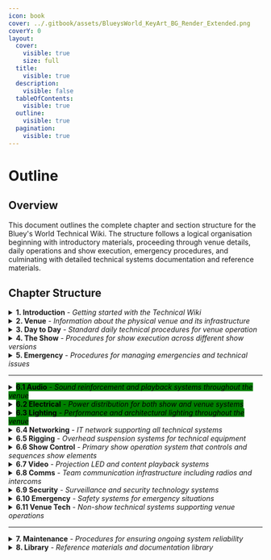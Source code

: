 ```yaml
---
icon: book
cover: ../.gitbook/assets/BlueysWorld_KeyArt_BG_Render_Extended.png
coverY: 0
layout:
  cover:
    visible: true
    size: full
  title:
    visible: true
  description:
    visible: false
  tableOfContents:
    visible: true
  outline:
    visible: true
  pagination:
    visible: true
---
```


# Outline

## Overview

This document outlines the complete chapter and section structure for the Bluey's World Technical Wiki. The structure follows a logical organisation beginning with introductory materials, proceeding through venue details, daily operations and show execution, emergency procedures, and culminating with detailed technical systems documentation and reference materials.

## Chapter Structure

<details>

<summary><strong>1. Introduction</strong> <em>- Getting started with the Technical Wiki</em></summary>

* **1.1 Welcome**\
  Landing page with overview of the wiki's purpose and importance
* **1.2 About this Wiki**\
  How to use this resource, navigation, and update procedures
* **1.3 Wiki Structure and Outline**\
  Complete breakdown of wiki chapters and organization for quick navigation

</details>

<details>

<summary><strong>2. Venue</strong> <em>- Information about the physical venue and its infrastructure</em></summary>

* **2.1 Venue overview and map**\
  High-level overview of the venue layout
* **2.2 Zones and zone diagram**\
  Detailed breakdown of venue zones with standardized naming conventions
* **2.3 Floor plans and elevations**\
  Architectural drawings of the venue
* **2.4 Technical areas and access**\
  Documentation of restricted areas and access procedures
* **2.5 Facility infrastructure**\
  Overview of building systems that support technical operations
* **2.6 Key contacts and escalation paths**\
  Contact information and when to escalate technical issues

</details>

<details>

<summary><strong>3. Day to Day</strong> <em>- Standard daily technical procedures for venue operation</em></summary>

* **3.1 Venue opening procedures**\
  Step-by-step guide for powering up and preparing technical systems
* **3.2 Pre-show technical checks**\
  Verification procedures to ensure all systems are show-ready
* **3.3 Post-show protocols**\
  Procedures for system checks and resets after performances
* **3.4 Venue closing procedures**\
  Step-by-step guide for proper shutdown and securing of technical systems
* **3.5 Technical startup/shutdown checklists**\
  Standard checklists for consistent daily operations

</details>

<details>

<summary><strong>4. The Show</strong> <em>- Procedures for show execution across different show versions</em></summary>

* **4.1 General Show Information**\
  Universal show information applicable to all show versions
  * _4.1.1 Technical positions during shows_\
    Responsibilities and locations of technical staff during performances
  * _4.1.2 Control interfaces (iPads control screens)_\
    Guide to using show control devices and interfaces
  * _4.1.3 Interaction with venue teams_\
    Coordination protocols with other departments during shows
    * 4.1.3.1 Front of House team
    * 4.1.3.2 Experience team
    * 4.1.3.3 Cleaning team
    * 4.1.3.4 \[etc. Team]
* **4.2 Show Version 1 (Current)**\
  Documentation specific to the current show version
  * _4.2.1 Show rundown_\
    Chronological sequence of technical cues and operations
  * _4.2.2 Technical requirements_\
    Specific technical elements required for this show version
  * _4.2.3 Common adjustments_\
    Standard modifications that may be required during performances
  * _4.2.4 Known issues_\
    Documented issues and workarounds specific to this version
* **4.3 Show Version 2 (Future)**\
  Documentation for the upcoming show version
  * _4.3.1 Show rundown_\
    Chronological sequence of technical cues and operations
  * _4.3.2 Technical requirements_\
    Specific technical elements required for this show version
  * _4.3.3 Changes from Version 1_\
    Detailed overview of all changes from the previous version
  * _4.3.4 Transition plan_\
    Procedures for transitioning between show versions

</details>

<details>

<summary><strong>5. Emergency</strong> <em>- Procedures for managing emergencies and technical issues</em></summary>

* **5.1 Emergency Management Principles**\
  Overarching approach to managing emergencies
  * _5.1.1 Priority hierarchy_\
    Clear guidelines on priorities during emergencies (life safety first, etc.)
  * _5.1.2 Decision-making authority_\
    Who makes decisions during different types of emergencies
  * _5.1.3 Communication protocols_\
    Standard methods for communicating during any emergency
* **5.2 Venue-Wide Emergency Scenarios**\
  Procedures for handling broader emergency situations
  * _5.2.1 Fire emergency_\
    Response to fire alarms and actual fires
  * _5.2.2 Medical emergency_\
    Handling medical incidents involving staff or guests
  * _5.2.3 Severe weather_\
    Procedures during storms or other weather events
  * _5.2.4 Power failure_\
    Complete or partial power loss procedures
  * _5.2.5 Security threats_\
    Response to security incidents or threats
  * _5.2.6 Water/flooding_\
    Procedures for water-related emergencies
  * _5.2.7 Structural concerns_\
    Response to building structural issues
  * _5.2.8 Evacuation procedures_\
    Full and partial venue evacuation protocols
* **5.3 Show-Related Emergencies**\
  Handling emergencies during performances
  * _5.3.1 Show stop procedures_\
    Protocols for safely stopping the show when necessary
  * _5.3.2 Technical failures during shows_\
    Managing equipment failures during performances
  * _5.3.3 Emergency restoration_\
    Methods for bringing show systems back online during performances
  * _5.3.4 Performer/staff emergency_\
    Handling emergencies involving performers or staff during shows
* **5.4 Technical System Emergencies**\
  System-specific emergency procedures
  * _5.4.1 Critical system failures_\
    Protocols for failures of show-critical systems
  * _5.4.2 Emergency repairs_\
    Procedures for critical repairs during emergency situations
  * _5.4.3 System backup procedures_\
    Activating and using backup systems
* **5.5 Recovery and Reporting**\
  Post-emergency procedures
  * _5.5.1 Recovery procedures_\
    Steps to restore normal operations after emergencies
  * _5.5.2 Incident documentation_\
    Requirements for documenting emergencies
  * _5.5.3 Post-incident review_\
    Process for reviewing and learning from incidents
  * _5.5.4 Communication protocols_\
    Post-incident communication guidelines

</details>

***

<details>

<summary><mark style="background-color:green;"><strong>6.1 Audio</strong> </mark><em><mark style="background-color:green;">- Sound reinforcement and playback systems throughout the venue</mark></em></summary>

* _6.1.1 Architecture_\
  Technical design, signal flow, and system diagrams
* _6.1.2 Inventory_\
  Comprehensive list of components, specifications, and locations
* _6.1.3 Operation_\
  Procedures for system operation
  * 6.1.3.1 Start Up
  * 6.1.3.2 During Show
  * 6.1.3.3 Shut Down
  * 6.1.3.4 Common Tasks
  * 6.1.3.5 Troubleshooting
* _6.1.4 Software_\
  Software applications, configurations, and interfaces
  * 6.1.4.1 Dante
    * 6.1.4.1.1 Start Up
    * 6.1.4.1.2 During Show
    * 6.1.4.1.3 Shut Down
    * 6.1.4.1.4 Common Tasks
    * 6.1.4.1.5 Troubleshooting
  * 6.1.4.2 qLab
* _6.1.5 Troubleshooting_\
  Common issues, diagnostic procedures, and solutions
* _6.1.6 Maintenance_\
  Regular maintenance requirements and procedures
* _6.1.7 Documentation_\
  Technical reference materials and specifications

</details>

<details>

<summary><mark style="background-color:green;"><strong>6.2 Electrical</strong> </mark><em><mark style="background-color:green;">- Power distribution for both show and venue systems</mark></em></summary>

* _6.2.1 Architecture_\
  Technical design, signal flow, and system diagrams
* _6.2.2 Inventory_\
  Comprehensive list of components, specifications, and locations
* _6.2.3 Operation_\
  Procedures for system operation
  * 6.2.3.1 Start Up
  * 6.2.3.2 During Show
  * 6.2.3.3 Shut Down
  * 6.2.3.4 Common Tasks
  * 6.2.3.5 Troubleshooting
* _6.2.4 Software_\
  Software applications, configurations, and interfaces
  * 6.2.4.1 Power Monitoring
    * 6.2.4.1.1 Start Up
    * 6.2.4.1.2 During Show
    * 6.2.4.1.3 Shut Down
    * 6.2.4.1.4 Common Tasks
    * 6.2.4.1.5 Troubleshooting
* _6.2.5 Troubleshooting_\
  Common issues, diagnostic procedures, and solutions
* _6.2.6 Maintenance_\
  Regular maintenance requirements and procedures
* _6.2.7 Documentation_\
  Technical reference materials and specifications

</details>

<details>

<summary><mark style="background-color:green;"><strong>6.3 Lighting</strong> </mark><em><mark style="background-color:green;">- Performance and architectural lighting throughout the venue</mark></em></summary>

* _6.3.1 Architecture_\
  Technical design, signal flow, and system diagrams
* _6.3.2 Inventory_\
  Comprehensive list of components, specifications, and locations
* _6.3.3 Operation_\
  Procedures for system operation
  * 6.3.3.1 Start Up
  * 6.3.3.2 During Show
  * 6.3.3.3 Shut Down
  * 6.3.3.4 Common Tasks
  * 6.3.3.5 Troubleshooting
* _6.3.4 Software_\
  Software applications, configurations, and interfaces
  * 6.3.4.1 ETC EOS
    * 6.3.4.1.1 Start Up
    * 6.3.4.1.2 During Show
    * 6.3.4.1.3 Shut Down
    * 6.3.4.1.4 Common Tasks
    * 6.3.4.1.5 Troubleshooting
* _6.3.5 Troubleshooting_\
  Common issues, diagnostic procedures, and solutions
* _6.3.6 Maintenance_\
  Regular maintenance requirements and procedures
* _6.3.7 Documentation_\
  Technical reference materials and specifications

</details>

<details>

<summary><strong>6.4 Networking</strong> <em>- IT network supporting all technical systems</em></summary>

* _6.4.1 Architecture_\
  Technical design, signal flow, and system diagrams
* _6.4.2 Inventory_\
  Comprehensive list of components, specifications, and locations
* _6.4.3 Operation_\
  Procedures for system operation
  * 6.4.3.1 Start Up
  * 6.4.3.2 During Show
  * 6.4.3.3 Shut Down
  * 6.4.3.4 Common Tasks
  * 6.4.3.5 Troubleshooting
* _6.4.4 Software_\
  Software applications, configurations, and interfaces
  * 6.4.4.1 Network Management
    * 6.4.4.1.1 Start Up
    * 6.4.4.1.2 During Show
    * 6.4.4.1.3 Shut Down
    * 6.4.4.1.4 Common Tasks
    * 6.4.4.1.5 Troubleshooting
* _6.4.5 Troubleshooting_\
  Common issues, diagnostic procedures, and solutions
* _6.4.6 Maintenance_\
  Regular maintenance requirements and procedures
* _6.4.7 Documentation_\
  Technical reference materials and specifications

</details>

<details>

<summary><strong>6.5 Rigging</strong> <em>- Overhead suspension systems for technical equipment</em></summary>

* _6.5.1 Architecture_\
  Technical design, signal flow, and system diagrams
* _6.5.2 Inventory_\
  Comprehensive list of components, specifications, and locations
* _6.5.3 Operation_\
  Procedures for system operation
  * 6.5.3.1 Start Up
  * 6.5.3.2 During Show
  * 6.5.3.3 Shut Down
  * 6.5.3.4 Common Tasks
  * 6.5.3.5 Troubleshooting
* _6.5.4 Software_\
  Software applications, configurations, and interfaces
  * 6.5.4.1 Motor Control
    * 6.5.4.1.1 Start Up
    * 6.5.4.1.2 During Show
    * 6.5.4.1.3 Shut Down
    * 6.5.4.1.4 Common Tasks
    * 6.5.4.1.5 Troubleshooting
* _6.5.5 Troubleshooting_\
  Common issues, diagnostic procedures, and solutions
* _6.5.6 Maintenance_\
  Regular maintenance requirements and procedures
* _6.5.7 Documentation_\
  Technical reference materials and specifications

</details>

<details>

<summary><strong>6.6 Show Control</strong> <em>- Primary show operation system that controls and sequences show elements</em></summary>

* _6.6.1 Architecture_\
  Technical design, signal flow, and system diagrams
* _6.6.2 Inventory_\
  Comprehensive list of components, specifications, and locations
* _6.6.3 Operation_\
  Procedures for system operation
  * 6.6.3.1 Start Up
  * 6.6.3.2 During Show
  * 6.6.3.3 Shut Down
  * 6.6.3.4 Common Tasks
  * 6.6.3.5 Troubleshooting
* _6.6.4 Software_\
  Software applications, configurations, and interfaces
  * 6.6.4.1 Medialon
    * 6.6.4.1.1 Start Up
    * 6.6.4.1.2 During Show
    * 6.6.4.1.3 Shut Down
    * 6.6.4.1.4 Common Tasks
    * 6.6.4.1.5 Troubleshooting
  * 6.6.4.2 iPad Control
    * 6.6.4.2.1 Start Up
    * 6.6.4.2.2 During Show
    * 6.6.4.2.3 Shut Down
    * 6.6.4.2.4 Common Tasks
    * 6.6.4.2.5 Troubleshooting
* _6.6.5 Troubleshooting_\
  Common issues, diagnostic procedures, and solutions
* _6.6.6 Maintenance_\
  Regular maintenance requirements and procedures
* _6.6.7 Documentation_\
  Technical reference materials and specifications

</details>

<details>

<summary><strong>6.7 Video</strong> <em>- Projection LED and content playback systems</em></summary>

* _6.7.1 Architecture_\
  Technical design, signal flow, and system diagrams
* _6.7.2 Inventory_\
  Comprehensive list of components, specifications, and locations
* _6.7.3 Operation_\
  Procedures for system operation
  * 6.7.3.1 Start Up
  * 6.7.3.2 During Show
  * 6.7.3.3 Shut Down
  * 6.7.3.4 Common Tasks
  * 6.7.3.5 Troubleshooting
* _6.7.4 Software_\
  Software applications, configurations, and interfaces
  * 6.7.4.1 Media Server
    * 6.7.4.1.1 Start Up
    * 6.7.4.1.2 During Show
    * 6.7.4.1.3 Shut Down
    * 6.7.4.1.4 Common Tasks
    * 6.7.4.1.5 Troubleshooting
  * 6.7.4.2 Projector Control
    * 6.7.4.2.1 Start Up
    * 6.7.4.2.2 During Show
    * 6.7.4.2.3 Shut Down
    * 6.7.4.2.4 Common Tasks
    * 6.7.4.2.5 Troubleshooting
* _6.7.5 Troubleshooting_\
  Common issues, diagnostic procedures, and solutions
* _6.7.6 Maintenance_\
  Regular maintenance requirements and procedures
* _6.7.7 Documentation_\
  Technical reference materials and specifications

</details>

<details>

<summary><strong>6.8 Comms</strong> <em>- Team communication infrastructure including radios and intercoms</em></summary>

* _6.8.1 Architecture_\
  Technical design, signal flow, and system diagrams
* _6.8.2 Inventory_\
  Comprehensive list of components, specifications, and locations
* _6.8.3 Operation_\
  Procedures for system operation
  * 6.8.3.1 Start Up
  * 6.8.3.2 During Show
  * 6.8.3.3 Shut Down
  * 6.8.3.4 Common Tasks
  * 6.8.3.5 Troubleshooting
* _6.8.4 Software_\
  Software applications, configurations, and interfaces
  * 6.8.4.1 Radio Programming
    * 6.8.4.1.1 Start Up
    * 6.8.4.1.2 During Show
    * 6.8.4.1.3 Shut Down
    * 6.8.4.1.4 Common Tasks
    * 6.8.4.1.5 Troubleshooting
* _6.8.5 Troubleshooting_\
  Common issues, diagnostic procedures, and solutions
* _6.8.6 Maintenance_\
  Regular maintenance requirements and procedures
* _6.8.7 Documentation_\
  Technical reference materials and specifications

</details>

<details>

<summary><strong>6.9 Security</strong> <em>- Surveillance and security technology systems</em></summary>

* _6.9.1 Architecture_\
  Technical design, signal flow, and system diagrams
* _6.9.2 Inventory_\
  Comprehensive list of components, specifications, and locations
* _6.9.3 Operation_\
  Procedures for system operation
  * 6.9.3.1 Start Up
  * 6.9.3.2 During Show
  * 6.9.3.3 Shut Down
  * 6.9.3.4 Common Tasks
  * 6.9.3.5 Troubleshooting
* _6.9.4 Software_\
  Software applications, configurations, and interfaces
  * 6.9.4.1 CCTV Management
    * 6.9.4.1.1 Start Up
    * 6.9.4.1.2 During Show
    * 6.9.4.1.3 Shut Down
    * 6.9.4.1.4 Common Tasks
    * 6.9.4.1.5 Troubleshooting
  * 6.9.4.2 Access Control
    * 6.9.4.2.1 Start Up
    * 6.9.4.2.2 During Show
    * 6.9.4.2.3 Shut Down
    * 6.9.4.2.4 Common Tasks
    * 6.9.4.2.5 Troubleshooting
* _6.9.5 Troubleshooting_\
  Common issues, diagnostic procedures, and solutions
* _6.9.6 Maintenance_\
  Regular maintenance requirements and procedures
* _6.9.7 Documentation_\
  Technical reference materials and specifications

</details>

<details>

<summary><strong>6.10 Emergency</strong> <em>- Safety systems for emergency situations</em></summary>

* _6.10.1 Architecture_\
  Technical design, signal flow, and system diagrams
* _6.10.2 Inventory_\
  Comprehensive list of components, specifications, and locations
* _6.10.3 Operation_\
  Procedures for system operation
  * 6.10.3.1 Start Up
  * 6.10.3.2 During Show
  * 6.10.3.3 Shut Down
  * 6.10.3.4 Common Tasks
  * 6.10.3.5 Troubleshooting
* _6.10.4 Software_\
  Software applications, configurations, and interfaces
  * 6.10.4.1 Emergency Systems Monitoring
    * 6.10.4.1.1 Start Up
    * 6.10.4.1.2 During Show
    * 6.10.4.1.3 Shut Down
    * 6.10.4.1.4 Common Tasks
    * 6.10.4.1.5 Troubleshooting
* _6.10.5 Troubleshooting_\
  Common issues, diagnostic procedures, and solutions
* _6.10.6 Maintenance_\
  Regular maintenance requirements and procedures
* _6.10.7 Documentation_\
  Technical reference materials and specifications

</details>

<details>

<summary><strong>6.11 Venue Tech</strong> <em>- Non-show technical systems supporting venue operations</em></summary>

* _6.11.1 Architecture_\
  Technical design, signal flow, and system diagrams
* _6.11.2 Inventory_\
  Comprehensive list of components, specifications, and locations
* _6.11.3 Operation_\
  Procedures for system operation
  * 6.11.3.1 Start Up
  * 6.11.3.2 During Show
  * 6.11.3.3 Shut Down
  * 6.11.3.4 Common Tasks
  * 6.11.3.5 Troubleshooting
* _6.11.4 Software_\
  Software applications, configurations, and interfaces
  * 6.11.4.1 POS Systems
    * 6.11.4.1.1 Start Up
    * 6.11.4.1.2 During Show
    * 6.11.4.1.3 Shut Down
    * 6.11.4.1.4 Common Tasks
    * 6.11.4.1.5 Troubleshooting
  * 6.11.4.2 Ticketing Systems
    * 6.11.4.2.1 Start Up
    * 6.11.4.2.2 During Show
    * 6.11.4.2.3 Shut Down
    * 6.11.4.2.4 Common Tasks
    * 6.11.4.2.5 Troubleshooting
  * 6.11.4.3 Photo Capture Systems
    * 6.11.4.3.1 Start Up
    * 6.11.4.3.2 During Show
    * 6.11.4.3.3 Shut Down
    * 6.11.4.3.4 Common Tasks
    * 6.11.4.3.5 Troubleshooting
* _6.11.5 Troubleshooting_\
  Common issues, diagnostic procedures, and solutions
* _6.11.6 Maintenance_\
  Regular maintenance requirements and procedures
* _6.11.7 Documentation_\
  Technical reference materials and specifications

</details>

***

<details>

<summary><strong>7. Maintenance</strong> <em>- Procedures for ensuring ongoing system reliability</em></summary>

* **7.1 Maintenance schedule**\
  Calendar and frequency of maintenance tasks
* **7.2 Preventative maintenance tasks**\
  Proactive maintenance procedures by system
* **7.3 Key suppliers and relationships**\
  Information on technical vendors and service providers
* **7.4 Spare parts management**\
  Inventory and procedures for critical spare components
* **7.5 Maintenance logging procedures**\
  Documentation requirements for maintenance activities

</details>

<details>

<summary><strong>8. Library</strong> <em>- Reference materials and documentation library</em></summary>

* **8.1 Technical drawings**\
  Complete collection of technical drawings and diagrams
* **8.2 Forms and checklists**\
  Standard forms and checklists for all technical operations
* **8.3 Manuals and datasheets**\
  Manufacturer documentation for all technical equipment
* **8.4 Training materials**\
  Resources for technical staff training and development
* **8.5 Reference documents**\
  Additional reference materials and industry standards
* **8.6 Glossary and key terms**\
  Definitions of venue-specific terminology and technical jargon

</details>
